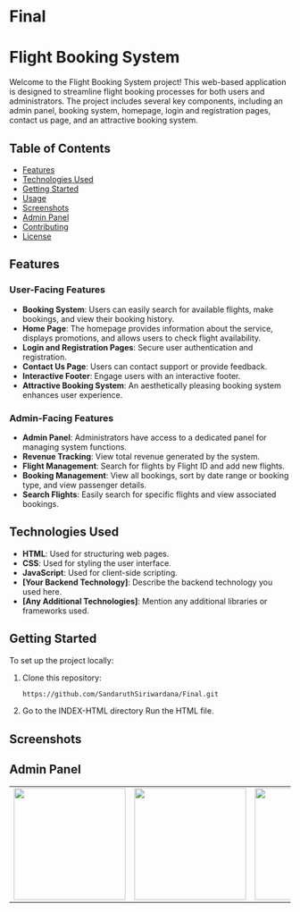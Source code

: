 # Final

# Flight Booking System

Welcome to the Flight Booking System project! This web-based application is designed to streamline flight booking processes for both users and administrators. The project includes several key components, including an admin panel, booking system, homepage, login and registration pages, contact us page, and an attractive booking system.

## Table of Contents

- [Features](#features)
- [Technologies Used](#technologies-used)
- [Getting Started](#getting-started)
- [Usage](#usage)
- [Screenshots](#screenshots)
- [Admin Panel](#admin-panel)
- [Contributing](#contributing)
- [License](#license)

## Features

### User-Facing Features

- **Booking System**: Users can easily search for available flights, make bookings, and view their booking history.
- **Home Page**: The homepage provides information about the service, displays promotions, and allows users to check flight availability.
- **Login and Registration Pages**: Secure user authentication and registration.
- **Contact Us Page**: Users can contact support or provide feedback.
- **Interactive Footer**: Engage users with an interactive footer.
- **Attractive Booking System**: An aesthetically pleasing booking system enhances user experience.

### Admin-Facing Features

- **Admin Panel**: Administrators have access to a dedicated panel for managing system functions.
- **Revenue Tracking**: View total revenue generated by the system.
- **Flight Management**: Search for flights by Flight ID and add new flights.
- **Booking Management**: View all bookings, sort by date range or booking type, and view passenger details.
- **Search Flights**: Easily search for specific flights and view associated bookings.

## Technologies Used

- **HTML**: Used for structuring web pages.
- **CSS**: Used for styling the user interface.
- **JavaScript**: Used for client-side scripting.
- **[Your Backend Technology]**: Describe the backend technology you used here.
- **[Any Additional Technologies]**: Mention any additional libraries or frameworks used.

## Getting Started

To set up the project locally:

1. Clone this repository:

   ```bash
   https://github.com/SandaruthSiriwardana/Final.git
   ```
2. Go to the INDEX-HTML directory Run the HTML file.

## Screenshots

## Admin Panel
<table>
  <tr>
    <td align="center"><img src="https://github.com/SandaruthSiriwardana/Final/blob/ea12000801f330d9afd4717d22cd2b170ee9815f/Screenshots/a1.png" width="200"></td>
    <td align="center"><img src="https://github.com/SandaruthSiriwardana/Final/blob/ea12000801f330d9afd4717d22cd2b170ee9815f/Screenshots/a2.png" width="200"></td>
    <td align="center"><img src="https://github.com/SandaruthSiriwardana/Final/blob/ea12000801f330d9afd4717d22cd2b170ee9815f/Screenshots/a3.png" width="200"></td>
  </tr>
</table>



   
